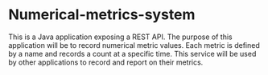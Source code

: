 # Numerical-metrics-system
This is a Java application exposing a REST API. The purpose of this application will be to record numerical metric values. Each metric is defined by a name and records a count at a specific time. This service will be used by other applications to record and report on their metrics.
